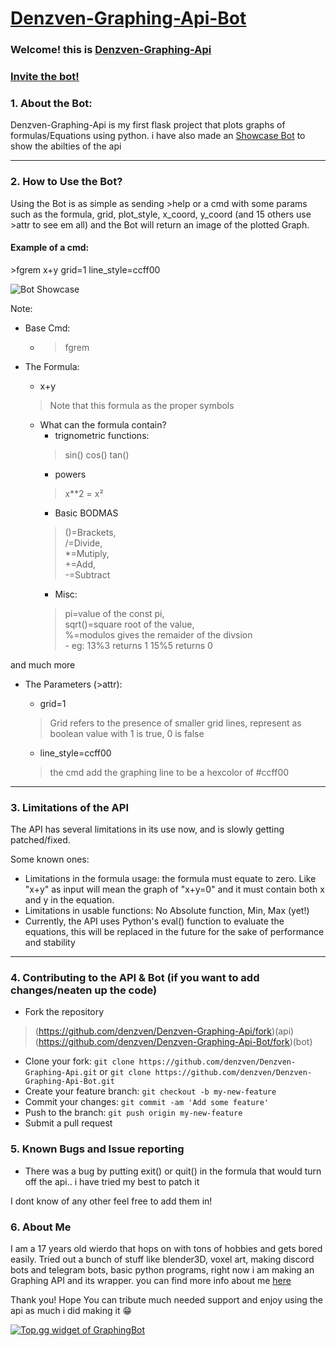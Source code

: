 # [Denzven-Graphing-Api-Bot](https://discord.com/oauth2/authorize?client_id=851532461061308438&permissions=117760&scope=bot)
### Welcome! this is [Denzven-Graphing-Api](https://denzven.pythonanywhere.com/)
### [Invite the bot!](https://discord.com/oauth2/authorize?client_id=851532461061308438&permissions=117760&scope=bot)
### 1. About the Bot:

Denzven-Graphing-Api is my first flask project that plots graphs of formulas/Equations using python. i have also made an [Showcase Bot](https://github.com/denzven/Denzven-Graphing-Api-Bot) to show the abilties of the api 

---

### 2. How to Use the Bot?

Using the Bot is as simple as sending >help or a cmd with some params such as the formula, grid, plot_style, x_coord, y_coord (and 15 others use >attr to see em all) and the Bot will return an image of the plotted Graph.

#### Example of a cmd:

\>fgrem x+y grid=1 line_style=ccff00


![Bot Showcase](https://cdn.discordapp.com/attachments/814689404341059584/866261391396438026/unknown.png)

Note:
- Base Cmd:
    - >fgrem
- The Formula:
    - x+y
    > Note that this formula as the proper symbols

    - What can the formula contain?
        - trignometric functions:
        > sin() cos() tan() 
        - powers
        > x**2 = x²
        - Basic BODMAS           
        >   ()=Brackets,   
            /=Divide,   
            *=Mutiply,  
            +=Add,  
            -=Subtract  
        - Misc:
        >   pi=value of the const pi,  
            sqrt()=square root of the value,  
            %=modulos gives the remaider of 
the divsion  
            - eg: 13%3 returns 1
                  15%5 returns 0

and much more

- The Parameters (>attr): 
    - grid=1
    > Grid refers to the presence of smaller grid lines, represent as boolean value with 1 is true, 0 is false

    - line_style=ccff00
    > the cmd add the graphing line to be a hexcolor of #ccff00

 
---

### 3. Limitations of the API

The API has several limitations in its use now, and is slowly getting patched/fixed.

Some known ones:
- Limitations in the formula usage: the formula must equate to zero. Like "x+y" as input will mean the graph of "x+y=0" and it must contain both x and y in the equation.  
- Limitations in usable functions: No Absolute function, Min, Max (yet!)
- Currently, the API uses Python's eval() function to evaluate the equations, this will be replaced in the future for the sake of performance and stability

---
### 4. Contributing to the API & Bot (if you want to add changes/neaten up the code)

- Fork the repository
>(https://github.com/denzven/Denzven-Graphing-Api/fork)(api)
>(https://github.com/denzven/Denzven-Graphing-Api-Bot/fork)(bot)
- Clone your fork: `git clone https://github.com/denzven/Denzven-Graphing-Api.git` or `git clone https://github.com/denzven/Denzven-Graphing-Api-Bot.git`
- Create your feature branch: `git checkout -b my-new-feature`
- Commit your changes: `git commit -am 'Add some feature'`
- Push to the branch: `git push origin my-new-feature`
- Submit a pull request


### 5. Known Bugs and Issue reporting

- There was a bug by putting exit() or quit() in the formula that would turn off the api.. i have tried my best to patch it

I dont know of any other feel free to add them in!

### 6. About Me

I am a 17 years old wierdo that hops on with tons of hobbies and gets bored easily. Tried out a bunch of stuff like blender3D, voxel art, making discord bots and telegram bots, basic python programs, right now i am making an Graphing API and its wrapper.
you can find more info about me [here](https://denzven.pythonanywhere.com)

Thank you! Hope You can tribute much needed support and enjoy using the api as much i did making it 😁


[![Top.gg widget of GraphingBot](https://top.gg/api/widget/851532461061308438.svg)](https://top.gg/bot/851532461061308438)
